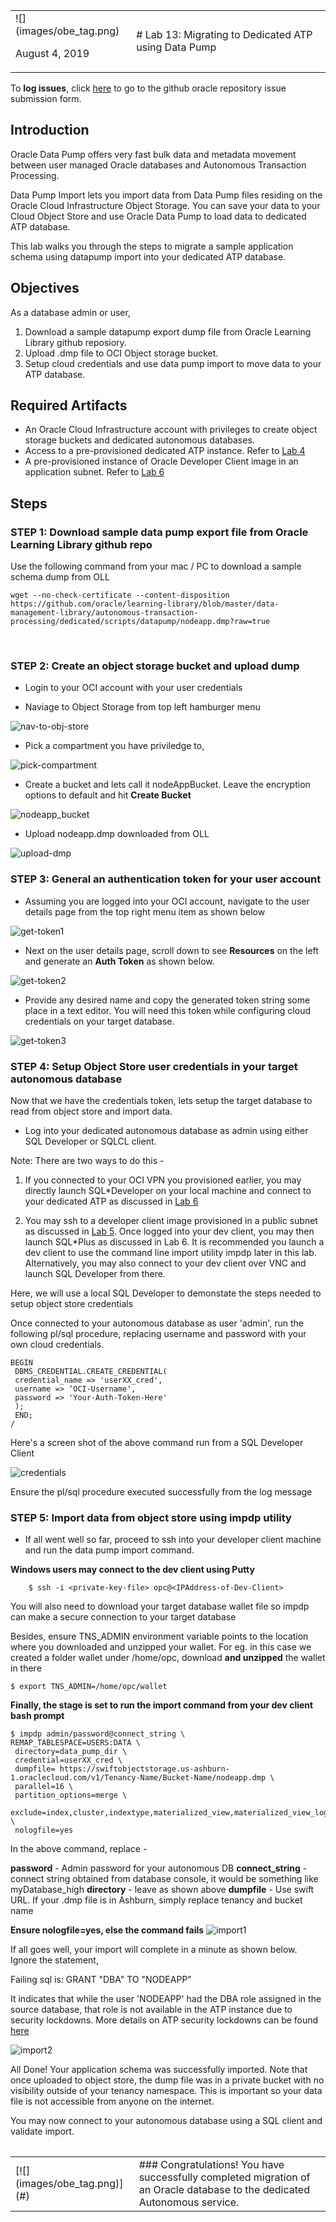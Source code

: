<table class="tbl-heading"><tr><td class="td-logo">![](images/obe_tag.png)

August 4, 2019
</td>
<td class="td-banner">
# Lab 13: Migrating to Dedicated ATP using Data Pump
</td></tr><table>

To **log issues**, click [here](https://github.com/oracle/learning-library/issues/new) to go to the github oracle repository issue submission form.

## Introduction

Oracle Data Pump offers very fast bulk data and metadata movement between user managed Oracle databases and Autonomous Transaction Processing.

Data Pump Import lets you import data from Data Pump files residing on the Oracle Cloud Infrastructure Object Storage. You can save your data to your Cloud Object Store and use Oracle Data Pump to load data to dedicated ATP database.

This lab walks you through the steps to migrate a sample application schema using datapump import into your dedicated ATP database.


## Objectives

As a database admin or user,

1. Download a sample datapump export dump file from Oracle Learning Library github reposiory.
2. Upload .dmp file to OCI Object storage bucket.
3. Setup cloud credentials and use data pump import to move data to your ATP database.



## Required Artifacts
- An Oracle Cloud Infrastructure account with privileges to create object storage buckets and dedicated autonomous databases.
- Access to a pre-provisioned dedicated ATP instance. Refer to [Lab 4](./ProvisionADB.md)
- A pre-provisioned instance of Oracle Developer Client image in an application subnet. Refer to [Lab 6](./ConfigureDevClient.md)

## Steps

### STEP 1: Download sample data pump export file from Oracle Learning Library github repo

Use the following command from your mac / PC to download a sample schema dump from OLL

    wget --no-check-certificate --content-disposition https://github.com/oracle/learning-library/blob/master/data-management-library/autonomous-transaction-processing/dedicated/scripts/datapump/nodeapp.dmp?raw=true

​
### STEP 2: Create an object storage bucket and upload dump

- Login to your OCI account with your user credentials

- Naviage to Object Storage from top left hamburger menu

![nav-to-obj-store](./images/HOL-DataPump/nav-to-obj-store.png)

- Pick a compartment you have priviledge to,

![pick-compartment](./images/HOL-DataPump/pick-compartment.png)

- Create a bucket and lets call it nodeAppBucket. Leave the encryption options to default and hit **Create Bucket**



![nodeapp_bucket](./images/HOL-DataPump/nodeapp-bucket.png)

- Upload nodeapp.dmp downloaded from OLL

![upload-dmp](./images/HOL-DataPump/upload-dmp.png)


### STEP 3: General an authentication token for your user account

- Assuming you are logged into your OCI account, navigate to the user details page from the top right menu item as shown below

![get-token1](./images/HOL-DataPump/get-token1.png)

- Next on the user details page, scroll down to see  **Resources** on the left and generate an **Auth Token** as shown below.

![get-token2](./images/HOL-DataPump/get-token2.png)


- Provide any desired name and copy the generated token string some place in a text editor. You will need this token while configuring cloud credentials on your  target database.

![get-token3](./images/HOL-DataPump/get-token3.png)


### STEP 4: Setup Object Store user credentials in your target autonomous database

Now that we have the credentials token, lets setup the target database to read from object store and import data.

- Log into your dedicated autonomous database as admin using either SQL Developer or SQLCL client.

Note: There are two ways to do this - 

1. If you connected to your OCI VPN you provisioned earlier, you may directly launch SQL*Developer on your local machine and connect to your dedicated ATP as discussed in [Lab 6](./ConfigureVPN.md)

2. You may ssh to a developer client image provisioned in a public subnet as discussed in [Lab 5](./ConfigureDevClient.md). Once logged into your dev client, you may then launch SQL*Plus as discussed in Lab 6.  It is recommended you launch a dev client to use the command line import utility impdp later in this lab. Alternatively, you may also connect to your dev client over VNC and launch SQL Developer from there.

Here, we will use a local SQL Developer to demonstate the steps needed to setup object store credentials

Once connected to your autonomous database as user 'admin', run the following pl/sql procedure, replacing username and password with your own cloud credentials.

    BEGIN
     DBMS_CREDENTIAL.CREATE_CREDENTIAL(
     credential_name => 'userXX_cred',
     username => ‘OCI-Username',
     password => 'Your-Auth-Token-Here'
     );
     END;
    /


Here's a screen shot of the above command run from a SQL Developer Client

![credentials](./images/HOL-DataPump/credentials.png)

Ensure the pl/sql procedure executed successfully from the log message

### STEP 5: Import data from object store using impdp utility

- If all went well so far, proceed to ssh into your developer client machine and run the data pump import command.

**Windows users may connect to the dev client using Putty**       

        $ ssh -i <private-key-file> opc@<IPAddress-of-Dev-Client>


You will also need to download your target database wallet file so impdp can make a secure connection to your target database

Besides, ensure TNS_ADMIN environment variable points to the location where you downloaded and unzipped your wallet. For eg. in this case we created a folder wallet under /home/opc, download **and unzipped** the wallet in there

    $ export TNS_ADMIN=/home/opc/wallet


**Finally, the stage is set to run the import command from your dev client bash prompt**

    $ impdp admin/password@connect_string \
    REMAP_TABLESPACE=USERS:DATA \
     directory=data_pump_dir \
     credential=userXX_cred \
     dumpfile= https://swiftobjectstorage.us-ashburn-1.oraclecloud.com/v1/Tenancy-Name/Bucket-Name/nodeapp.dmp \
     parallel=16 \
     partition_options=merge \
     exclude=index,cluster,indextype,materialized_view,materialized_view_log,materialized_zonemap,db_link \
     nologfile=yes


In the above command, replace - 

**password** - Admin password for your autonomous DB
**connect_string** - connect string obtained from database console, it would be something like myDatabase_high
**directory** - leave as shown above
**dumpfile** - Use swift URL. If your .dmp file is in Ashburn, simply replace tenancy and bucket name

**Ensure nologfile=yes, else the command fails**
![import1](./images/HOL-DataPump/import1.png)

If all goes well, your import will complete in a minute as shown below. Ignore the statement,

 Failing sql is:
 GRANT "DBA" TO "NODEAPP"

It indicates that while the user 'NODEAPP' had the DBA role assigned in the source database, that role is not available in the ATP instance due to security lockdowns. More details on ATP security lockdowns can be found [here](https://docs.oracle.com/en/cloud/paas/atp-cloud/atpdg/experienced-database-users.html#GUID-11ABDC70-C99F-48E4-933B-C7D588E4320A)

![import2](./images/HOL-DataPump/import2.png)


All Done! Your application schema was successfully imported. Note that once uploaded to object store, the dump file was in a private bucket with no visibility outside of your tenancy namespace. This is important so your data file is not accessible from anyone on the internet.

You may now connect to your autonomous database using a SQL client and validate import.




<table>
<tr><td class="td-logo">[![](images/obe_tag.png)](#)</td>
<td class="td-banner">
### Congratulations! You have successfully completed migration of an Oracle database to the dedicated Autonomous service.
</td>
</tr>
<table>
